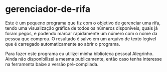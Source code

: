 # gerenciador-de-rifa
Este é um pequeno programa que fiz com o objetivo de gerenciar uma rifa, tendo uma visualização gráfica de todos os números disponíveis, quais já foram pegos, e podendo marcar rapidamente um número com o nome da pessoa que comprou. O resultado é salvo em um arquivo de texto legível que é carregado automaticamente ao abrir o programa.

Para fazer este programa eu utilizei minha biblioteca pessoal Alegrinho. Ainda não disponibilizei a mesma publicamente, então caso tenha interesse na ferramenta baixe a versão pré-compilada.
